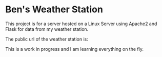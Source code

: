 # Ben's Weather Station
This project is for a server hosted on a Linux Server using Apache2 and Flask for data from my weather station.

The public url of the weather station is: 

This is a work in progress and I am learning everything on the fly.
